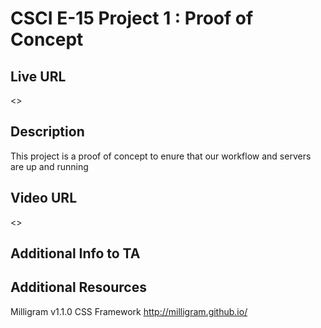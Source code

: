 # CSCI E-15 Project 1 : Proof of Concept

## Live URL
<>

## Description
This project is a proof of concept to enure that our workflow and servers are up and running

## Video URL
<>

## Additional Info to TA


## Additional Resources
Milligram v1.1.0 CSS Framework <http://milligram.github.io/>